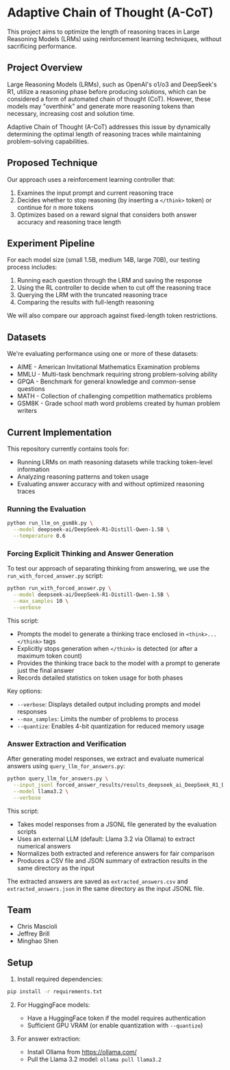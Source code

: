 # Adaptive Chain of Thought (A-CoT)

This project aims to optimize the length of reasoning traces in Large Reasoning Models (LRMs) using reinforcement learning techniques, without sacrificing performance.

## Project Overview

Large Reasoning Models (LRMs), such as OpenAI's o1/o3 and DeepSeek's R1, utilize a reasoning phase before producing solutions, which can be considered a form of automated chain of thought (CoT). However, these models may "overthink" and generate more reasoning tokens than necessary, increasing cost and solution time.

Adaptive Chain of Thought (A-CoT) addresses this issue by dynamically determining the optimal length of reasoning traces while maintaining problem-solving capabilities.

## Proposed Technique

Our approach uses a reinforcement learning controller that:

1. Examines the input prompt and current reasoning trace
2. Decides whether to stop reasoning (by inserting a `</think>` token) or continue for n more tokens
3. Optimizes based on a reward signal that considers both answer accuracy and reasoning trace length

## Experiment Pipeline

For each model size (small 1.5B, medium 14B, large 70B), our testing process includes:

1. Running each question through the LRM and saving the response
2. Using the RL controller to decide when to cut off the reasoning trace
3. Querying the LRM with the truncated reasoning trace
4. Comparing the results with full-length reasoning

We will also compare our approach against fixed-length token restrictions.

## Datasets

We're evaluating performance using one or more of these datasets:

- AIME - American Invitational Mathematics Examination problems
- MMLU - Multi-task benchmark requiring strong problem-solving ability
- GPQA - Benchmark for general knowledge and common-sense questions
- MATH - Collection of challenging competition mathematics problems
- GSM8K - Grade school math word problems created by human problem writers

## Current Implementation

This repository currently contains tools for:

- Running LRMs on math reasoning datasets while tracking token-level information
- Analyzing reasoning patterns and token usage
- Evaluating answer accuracy with and without optimized reasoning traces

### Running the Evaluation

```bash
python run_llm_on_gsm8k.py \
  --model deepseek-ai/DeepSeek-R1-Distill-Qwen-1.5B \
  --temperature 0.6
```

### Forcing Explicit Thinking and Answer Generation

To test our approach of separating thinking from answering, we use the `run_with_forced_answer.py` script:

```bash
python run_with_forced_answer.py \
  --model deepseek-ai/DeepSeek-R1-Distill-Qwen-1.5B \
  --max_samples 10 \
  --verbose
```

This script:
- Prompts the model to generate a thinking trace enclosed in `<think>...</think>` tags
- Explicitly stops generation when `</think>` is detected (or after a maximum token count)
- Provides the thinking trace back to the model with a prompt to generate just the final answer
- Records detailed statistics on token usage for both phases

Key options:
- `--verbose`: Displays detailed output including prompts and model responses
- `--max_samples`: Limits the number of problems to process
- `--quantize`: Enables 4-bit quantization for reduced memory usage

### Answer Extraction and Verification

After generating model responses, we extract and evaluate numerical answers using `query_llm_for_answers.py`:

```bash
python query_llm_for_answers.py \
  --input_jsonl forced_answer_results/results_deepseek_ai_DeepSeek_R1_Distill_Qwen_1.5B_test.jsonl \
  --model llama3.2 \
  --verbose
```

This script:
- Takes model responses from a JSONL file generated by the evaluation scripts
- Uses an external LLM (default: Llama 3.2 via Ollama) to extract numerical answers
- Normalizes both extracted and reference answers for fair comparison
- Produces a CSV file and JSON summary of extraction results in the same directory as the input

The extracted answers are saved as `extracted_answers.csv` and `extracted_answers.json` in the same directory as the input JSONL file.

## Team

- Chris Mascioli
- Jeffrey Brill
- Minghao Shen

## Setup

1. Install required dependencies:

```bash
pip install -r requirements.txt
```

2. For HuggingFace models:
   - Have a HuggingFace token if the model requires authentication
   - Sufficient GPU VRAM (or enable quantization with `--quantize`)

3. For answer extraction:
   - Install Ollama from https://ollama.com/
   - Pull the Llama 3.2 model: `ollama pull llama3.2`